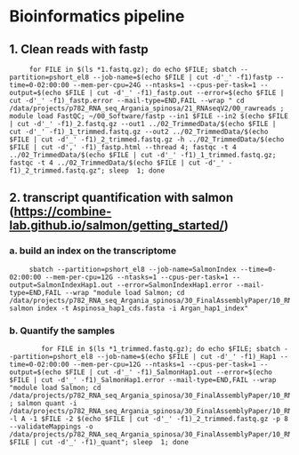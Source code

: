 # Bioinformatics pipeline

## 1. Clean reads with fastp

         for FILE in $(ls *1.fastq.gz); do echo $FILE; sbatch --partition=pshort_el8 --job-name=$(echo $FILE | cut -d'_' -f1)fastp --time=0-02:00:00 --mem-per-cpu=24G --ntasks=1 --cpus-per-task=1 --output=$(echo $FILE | cut -d'_' -f1)_fastp.out --error=$(echo $FILE | cut -d'_' -f1)_fastp.error --mail-type=END,FAIL --wrap " cd /data/projects/p782_RNA_seq_Argania_spinosa/21_RNAseqV2/00_rawreads ; module load FastQC; ~/00_Software/fastp --in1 $FILE --in2 $(echo $FILE | cut -d'_' -f1)_2.fastq.gz --out1 ../02_TrimmedData/$(echo $FILE | cut -d'_' -f1)_1_trimmed.fastq.gz --out2 ../02_TrimmedData/$(echo $FILE | cut -d'_' -f1)_2_trimmed.fastq.gz -h ../02_TrimmedData/$(echo $FILE | cut -d',' -f1)_fastp.html --thread 4; fastqc -t 4 ../02_TrimmedData/$(echo $FILE | cut -d'_' -f1)_1_trimmed.fastq.gz; fastqc -t 4 ../02_TrimmedData/$(echo $FILE | cut -d'_' -f1)_2_trimmed.fastq.gz"; sleep  1; done


## 2. transcript quantification with salmon (https://combine-lab.github.io/salmon/getting_started/)


### a. build an index on the transcriptome

            
         sbatch --partition=pshort_el8 --job-name=SalmonIndex --time=0-02:00:00 --mem-per-cpu=12G --ntasks=1 --cpus-per-task=1 --output=SalmonIndexHap1.out --error=SalmonIndexHap1.error --mail-type=END,FAIL --wrap "module load Salmon; cd /data/projects/p782_RNA_seq_Argania_spinosa/30_FinalAssemblyPaper/10_RNAseq/01_Hap1; salmon index -t Aspinosa_hap1_cds.fasta -i Argan_hap1_index"

### b. Quantify the samples
 
            for FILE in $(ls *1_trimmed.fastq.gz); do echo $FILE; sbatch --partition=pshort_el8 --job-name=$(echo $FILE | cut -d'_' -f1)_Hap1 --time=0-02:00:00 --mem-per-cpu=12G --ntasks=1 --cpus-per-task=1 --output=$(echo $FILE | cut -d'_' -f1)_SalmonHap1.out --error=$(echo $FILE | cut -d'_' -f1)_SalmonHap1.error --mail-type=END,FAIL --wrap "module load Salmon; cd /data/projects/p782_RNA_seq_Argania_spinosa/30_FinalAssemblyPaper/10_RNAseq/00_trimmedReads ; salmon quant -i /data/projects/p782_RNA_seq_Argania_spinosa/30_FinalAssemblyPaper/10_RNAseq/01_Hap1/Argan_hap1_index -l A -1 $FILE -2 $(echo $FILE | cut -d'_' -f1)_2_trimmed.fastq.gz -p 8 --validateMappings -o /data/projects/p782_RNA_seq_Argania_spinosa/30_FinalAssemblyPaper/10_RNAseq/01_Hap1/01_SalmonQuant/$(echo $FILE | cut -d'_' -f1)_quant"; sleep  1; done
